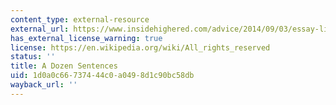 ```yaml
---
content_type: external-resource
external_url: https://www.insidehighered.com/advice/2014/09/03/essay-lines-needed-every-cover-letter-academic-job
has_external_license_warning: true
license: https://en.wikipedia.org/wiki/All_rights_reserved
status: ''
title: A Dozen Sentences
uid: 1d0a0c66-7374-44c0-a049-8d1c90bc58db
wayback_url: ''
---
```

